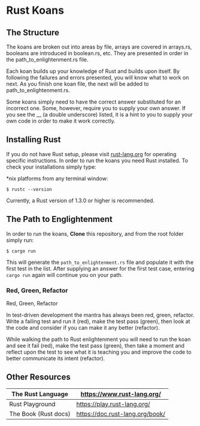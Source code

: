 # Rust Koans

## The Structure

The koans are broken out into areas by file, arrays are covered in arrays.rs, booleans are introduced in boolean.rs, etc. They are presented in order in the path_to_enlightenment.rs file.

Each koan builds up your knowledge of Rust and builds upon itself. By following the failures and errors presented, you will know what to work on next. As you finish one koan file, the next will be added to path_to_enlightenment.rs.

Some koans simply need to have the correct answer substituted for an incorrect one. Some, however, require you to supply your own answer. If you see the __ (a double underscore) listed, it is a hint to you to supply your own code in order to make it work correctly.

## Installing Rust

If you do not have Rust setup, please visit [rust-lang.org](https://www.rust-lang.org/) for operating specific instructions. In order to run the koans you need Rust installed. To check your installations simply type:

*nix platforms from any terminal window:

```
$ rustc --version
```
Currently, a Rust version of 1.3.0 or higher is recommended.

## The Path to Englightenment

In order to run the koans, **Clone** this repository, and from the root folder simply run:

```
$ cargo run
```

This will generate the `path_to_enlightenment.rs` file and populate it with the first test in the list. After supplying an answer for the first test case, entering `cargo run` again will continue you on your path.

### Red, Green, Refactor

Red, Green, Refactor

In test-driven development the mantra has always been red, green, refactor. Write a failing test and run it (red), make the test pass (green), then look at the code and consider if you can make it any better (refactor).

While walking the path to Rust enlightenment you will need to run the koan and see it fail (red), make the test pass (green), then take a moment and reflect upon the test to see what it is teaching you and improve the code to better communicate its intent (refactor).

## Other Resources

The Rust Language    | https://www.rust-lang.org/
---------------------|----------------------------
Rust Playground      | https://play.rust-lang.org/
The Book (Rust docs) | https://doc.rust-lang.org/book/

